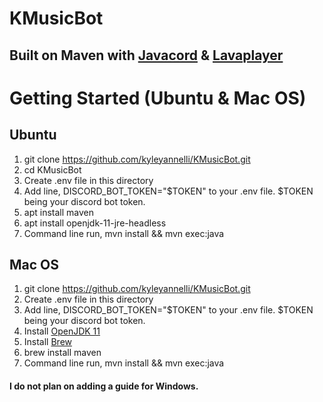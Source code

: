 # KMusicBot
## Built on Maven with [Javacord](https://github.com/Javacord/Javacord) & [Lavaplayer](https://github.com/sedmelluq/lavaplayer)

# Getting Started (Ubuntu & Mac OS)

## Ubuntu
1. git clone https://github.com/kyleyannelli/KMusicBot.git
2. cd KMusicBot
3. Create .env file in this directory
4. Add line, DISCORD_BOT_TOKEN="$TOKEN" to your .env file. $TOKEN being your discord bot token.
5. apt install maven
6. apt install openjdk-11-jre-headless
7. Command line run, mvn install && mvn exec:java

## Mac OS
1. git clone https://github.com/kyleyannelli/KMusicBot.git
2. Create .env file in this directory
3. Add line, DISCORD_BOT_TOKEN="$TOKEN" to your .env file. $TOKEN being your discord bot token.
4. Install [OpenJDK 11](https://www.openlogic.com/openjdk-downloads)
5. Install [Brew](https://brew.sh/)
6. brew install maven
7. Command line run, mvn install && mvn exec:java

#### I do not plan on adding a guide for Windows.
